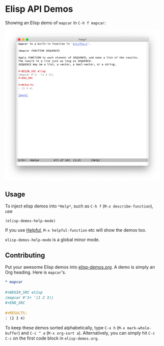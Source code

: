 # Elisp API Demos

Showing an Elisp demo of `mapcar` in `C-h f mapcar`:

![Elisp Demo: mapcar](screenshot.png)

## Usage

To inject elisp demos into `*Help*`, such as `C-h f` (`M-x describe-function`), use

``` emacs-lisp
(elisp-demos-help-mode)
```

If you use [Helpful](https://github.com/Wilfred/helpful), `M-x helpful-function` etc will show the demos too.

`elisp-demos-help-mode` is a global minor mode.

## Contributing

Put your awesome Elisp demos into [elisp-demos.org](elisp-demos.org). A demo is simply an Org heading. Here is `mapcar`'s.

``` org
* mapcar

#+BEGIN_SRC elisp
(mapcar #'1+ '(1 2 3))
#+END_SRC

#+RESULTS:
: (2 3 4)
```

To keep these demos sorted alphabetically, type  `C-x h` (`M-x mark-whole-buffer`) and `C-c ^ a` (`M-x org-sort a`). Alternatively, you can simply hit `C-c C-c` on the first code block in `elisp-demos.org`.
